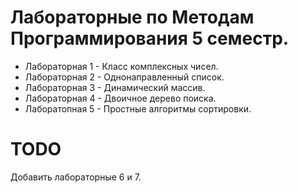 # Лабораторные по Методам Программирования 5 семестр.

- Лабораторная 1 - Класс комплексных чисел.
- Лабораторная 2 - Однонаправленный список.
- Лабораторная 3 - Динамический массив.
- Лабораторная 4 - Двоичное дерево поиска.
- Лаборатопная 5 - Простные алгоритмы сортировки.

# TODO

Добавить лабораторные 6 и 7.